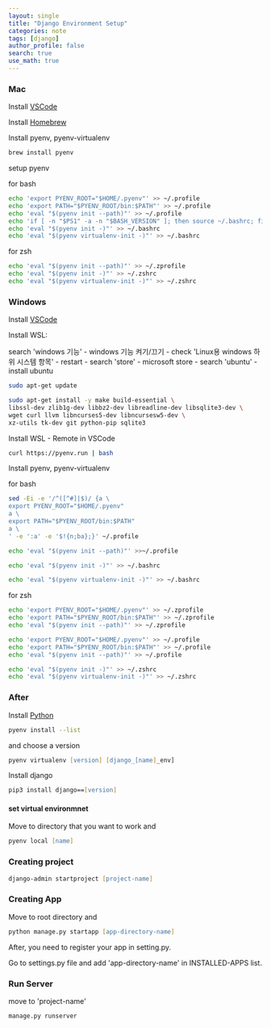 ```yaml
---
layout: single
title: "Django Environment Setup"
categories: note
tags: [django]
author_profile: false
search: true
use_math: true
---
```


### Mac

Install [VSCode](https://code.visualstudio.com)

Install [Homebrew](https://brew.sh)

Install pyenv, pyenv-virtualenv

```zsh
brew install pyenv
```

setup pyenv

for bash

```bash
echo 'export PYENV_ROOT="$HOME/.pyenv"' >> ~/.profile
echo 'export PATH="$PYENV_ROOT/bin:$PATH"' >> ~/.profile
echo 'eval "$(pyenv init --path)"' >> ~/.profile
echo 'if [ -n "$PS1" -a -n "$BASH_VERSION" ]; then source ~/.bashrc; fi' >> ~/.profile
echo 'eval "$(pyenv init -)"' >> ~/.bashrc
echo 'eval "$(pyenv virtualenv-init -)"' >> ~/.bashrc

```

for zsh

```zsh
echo 'eval "$(pyenv init --path)"' >> ~/.zprofile
echo 'eval "$(pyenv init -)"' >> ~/.zshrc
echo 'eval "$(pyenv virtualenv-init -)"' >> ~/.zshrc

```

### Windows

Install [VSCode](https://code.visualstudio.com)

Install WSL:

search 'windows 기능' - windows 기능 켜기/끄기 - check 'Linux용 windows 하위 시스템 항목' - restart - search 'store' - microsoft store - search 'ubuntu' - install ubuntu

```zsh
sudo apt-get update
```

```zsh
sudo apt-get install -y make build-essential \
libssl-dev zlib1g-dev libbz2-dev libreadline-dev libsqlite3-dev \
wget curl llvm libncurses5-dev libncursesw5-dev \
xz-utils tk-dev git python-pip sqlite3
```

Install WSL - Remote in VSCode

```zsh
curl https://pyenv.run | bash
```

Install pyenv, pyenv-virtualenv

for bash

```bash
sed -Ei -e '/^([^#]|$)/ {a \
export PYENV_ROOT="$HOME/.pyenv"
a \
export PATH="$PYENV_ROOT/bin:$PATH"
a \
' -e ':a' -e '$!{n;ba};}' ~/.profile
```

```bash
echo 'eval "$(pyenv init --path)"' >>~/.profile

echo 'eval "$(pyenv init -)"' >> ~/.bashrc

echo 'eval "$(pyenv virtualenv-init -)"' >> ~/.bashrc

```

for zsh

```zsh
echo 'export PYENV_ROOT="$HOME/.pyenv"' >> ~/.zprofile
echo 'export PATH="$PYENV_ROOT/bin:$PATH"' >> ~/.zprofile
echo 'eval "$(pyenv init --path)"' >> ~/.zprofile

echo 'export PYENV_ROOT="$HOME/.pyenv"' >> ~/.profile
echo 'export PATH="$PYENV_ROOT/bin:$PATH"' >> ~/.profile
echo 'eval "$(pyenv init --path)"' >> ~/.profile

echo 'eval "$(pyenv init -)"' >> ~/.zshrc
echo 'eval "$(pyenv virtualenv-init -)"' >> ~/.zshrc

```

### After

Install [Python](https://www.python.org)

```zsh
pyenv install --list
```

and choose a version

```zsh
pyenv virtualenv [version] [django_[name]_env]
```

Install django

```zsh
pip3 install django==[version]
```

#### set virtual environmnet

Move to directory that you want to work and

```zsh
pyenv local [name]
```

### Creating project

```zsh
django-admin startproject [project-name]
```


### Creating App

Move to root directory and

```zsh
python manage.py startapp [app-directory-name]
```

After, you need to register your app in setting.py.

Go to settings.py file and add 'app-directory-name' in INSTALLED-APPS list.


### Run Server

move to 'project-name'

```zsh
manage.py runserver
```
